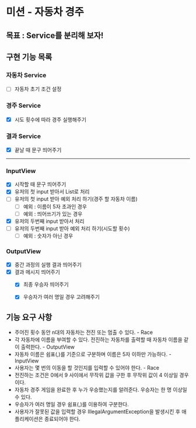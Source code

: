 # 미션 - 자동차 경주

## 목표 : Service를 분리해 보자!

## 구현 기능 목록

### 자동차 Service

- [ ] 자동차 초기 조건 설정

### 경주 Service

- [x] 시도 횟수에 따라 경주 실행해주기

### 결과 Service

- [x] 끝날 때 문구 띄어주기

----

### InputView

- [x] 시작할 때 문구 띄어주기
- [x] 유저의 첫 input 받아서 List로 처리
- [ ] 유저의 첫 input 받아 예외 처리 하기(경주 할 자동차 이름)
    - [ ] 예외 : 이름이 5자 초과인 경우
    - [ ] 예외 : 띄어쓰기가 있는 경우
- [x] 유저의 두번째 input 받아서 처리
- [ ] 유저의 두번째 input 받아 예외 처리 하기(시도할 횟수)
    - [ ] 예외 : 숫자가 아닌 경우

### OutputView

- [x] 중간 과정의 실행 결과 띄어주기
- [x] 결과 메시지 띄어주기
    - [x] 최종 우승자 띄어주기
    - [x] 우승자가 여러 명일 경우 고려해주기


## 기능 요구 사항

- 주어진 횟수 동안 n대의 자동차는 전진 또는 멈출 수 있다. - Race
- 각 자동차에 이름을 부여할 수 있다. 전진하는 자동차를 출력할 때 자동차 이름을 같이 출력한다. - OutputView
- 자동차 이름은 쉼표(,)를 기준으로 구분하며 이름은 5자 이하만 가능하다. - InputView
- 사용자는 몇 번의 이동을 할 것인지를 입력할 수 있어야 한다. - Race
- 전진하는 조건은 0에서 9 사이에서 무작위 값을 구한 후 무작위 값이 4 이상일 경우이다.
- 자동차 경주 게임을 완료한 후 누가 우승했는지를 알려준다. 우승자는 한 명 이상일 수 있다.
- 우승자가 여러 명일 경우 쉼표(,)를 이용하여 구분한다.
- 사용자가 잘못된 값을 입력할 경우 IllegalArgumentException을 발생시킨 후 애플리케이션은 종료되어야 한다.